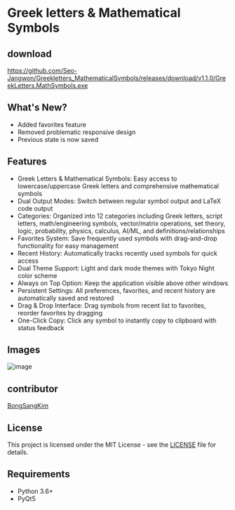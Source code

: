 # Greek letters & Mathematical Symbols

## download

https://github.com/Seo-Jangwon/Greekletters_MathematicalSymbols/releases/download/v1.1.0/GreekLetters.MathSymbols.exe

## What's New?
- Added favorites feature
- Removed problematic responsive design
- Previous state is now saved

## Features
- Greek Letters & Mathematical Symbols: Easy access to lowercase/uppercase Greek letters and comprehensive mathematical symbols
- Dual Output Modes: Switch between regular symbol output and LaTeX code output
- Categories: Organized into 12 categories including Greek letters, script letters, math/engineering symbols, vector/matrix operations, set theory, logic, probability, physics, calculus, AI/ML, and definitions/relationships
- Favorites System: Save frequently used symbols with drag-and-drop functionality for easy management
- Recent History: Automatically tracks recently used symbols for quick access
- Dual Theme Support: Light and dark mode themes with Tokyo Night color scheme
- Always on Top Option: Keep the application visible above other windows
- Persistent Settings: All preferences, favorites, and recent history are automatically saved and restored
- Drag & Drop Interface: Drag symbols from recent list to favorites, reorder favorites by dragging
- One-Click Copy: Click any symbol to instantly copy to clipboard with status feedback

## Images

![image](https://github.com/user-attachments/assets/8516a8f3-62db-4fa7-8b2a-0d18b1374d65)

## contributor
[BongSangKim](https://github.com/BongSangKim)

## License
This project is licensed under the MIT License - see the [LICENSE](LICENSE) file for details.

## Requirements
- Python 3.6+
- PyQt5
